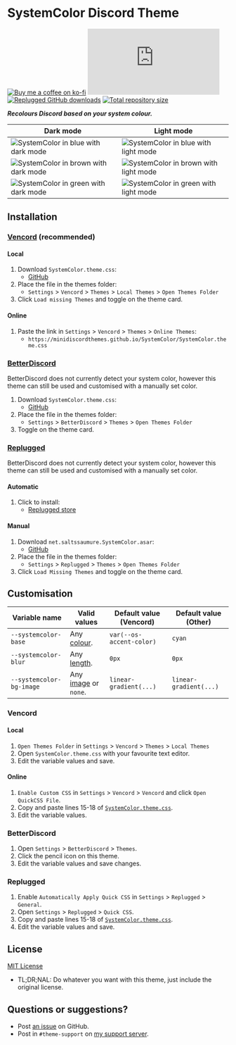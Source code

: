 [blue-dark]:        https://minidiscordthemes.github.io/SystemColor/preview/blue-dark.avif
[blue-light]:       https://minidiscordthemes.github.io/SystemColor/preview/blue-light.avif
[brown-dark]:       https://minidiscordthemes.github.io/SystemColor/preview/brown-dark.avif
[brown-light]:      https://minidiscordthemes.github.io/SystemColor/preview/brown-light.avif
[green-dark]:       https://minidiscordthemes.github.io/SystemColor/preview/green-dark.avif
[green-light]:      https://minidiscordthemes.github.io/SystemColor/preview/green-light.avif

[css-color]:        https://developer.mozilla.org/en-US/docs/Web/CSS/color_value
[css-length]:       https://developer.mozilla.org/en-US/docs/Web/CSS/length
[css-image]:        https://developer.mozilla.org/en-US/docs/Web/CSS/image
[discord]:          https://discord.gg/uy8nKQVatp

[BetterDiscord]:    https://betterdiscord.app/
[Replugged]:        https://replugged.dev/
[Vencord]:          https://github.com/Vendicated/Vencord

[shield-donate]:    https://img.shields.io/badge/Donate-ko--fi-orange?style=flat-square&logo=kofi&logoColor=orange
[ko-fi]:            https://ko-fi.com/saltssaumure "Buy me a coffee!"

[shield-bd-dl]:     https://img.shields.io/github/downloads/MiniDiscordThemes/SystemColor/SystemColor.theme.css?color=purple&label=Downloads&style=flat-square
[shield-asar-dl]:   https://img.shields.io/github/downloads/MiniDiscordThemes/SystemColor/net.saltssaumure.SystemColor.asar?color=purple&label=Downloads&style=flat-square
[shield-repo-size]: https://img.shields.io/github/repo-size/MiniDiscordThemes/SystemColor?label=Repository&style=flat-square "Total size"

[github]:           https://github.com/MiniDiscordThemes/SystemColor
[issues]:           https://github.com/MiniDiscordThemes/SystemColor/issues
[license]:          https://github.com/MiniDiscordThemes/SystemColor/blob/main/LICENSE
[.theme.css]:       https://github.com/MiniDiscordThemes/SystemColor/blob/main/SystemColor.theme.css

[release-rp]:       https://replugged.dev/store/net.saltssaumure.SystemColor "Replugged store page"
[release-bd-gh]:    https://github.com/MiniDiscordThemes/SystemColor/releases/latest/download/SystemColor.theme.css "Get latest release"
[release-rp-gh]:    https://github.com/MiniDiscordThemes/SystemColor/releases/latest/download/net.saltssaumure.SystemColor.asar "Get latest release"

# SystemColor Discord Theme
[![Buy me a coffee on ko-fi][shield-donate]][ko-fi]
[![Vencord/BetterDiscord GitHub downloads][shield-bd-dl]][release-bd-gh]
[![Replugged GitHub downloads][shield-asar-dl]][release-rp-gh]
[![Total repository size][shield-repo-size]][github]

***Recolours Discord based on your system colour.***

| Dark mode                                          | Light mode                                           |
| -------------------------------------------------- | ---------------------------------------------------- |
| ![SystemColor in blue with dark mode][blue-dark]   | ![SystemColor in blue with light mode][blue-light]   |
| ![SystemColor in brown with dark mode][brown-dark] | ![SystemColor in brown with light mode][brown-light] |
| ![SystemColor in green with dark mode][green-dark] | ![SystemColor in green with light mode][green-light] |

## Installation

### [Vencord][Vencord] (recommended)
#### Local
1. Download `SystemColor.theme.css`:
    - [GitHub][release-bd-gh]
2. Place the file in the themes folder:
    - `Settings` > `Vencord` > `Themes` > `Local Themes` > `Open Themes Folder`
3. Click `Load missing Themes` and toggle on the theme card.
#### Online
1. Paste the link in `Settings` > `Vencord` > `Themes` > `Online Themes`:
    - `https://minidiscordthemes.github.io/SystemColor/SystemColor.theme.css`

### [BetterDiscord][BetterDiscord]
BetterDiscord does not currently detect your system color, however this theme can still be used and customised with a manually set color.
1. Download `SystemColor.theme.css`:
    - [GitHub][release-bd-gh]
2. Place the file in the themes folder:
    - `Settings` > `BetterDiscord` > `Themes` > `Open Themes Folder`
3. Toggle on the theme card.


### [Replugged][Replugged]
BetterDiscord does not currently detect your system color, however this theme can still be used and customised with a manually set color.
#### Automatic
1. Click to install:
    - [Replugged store][release-rp]
#### Manual
1. Download `net.saltssaumure.SystemColor.asar`:
    - [GitHub][release-rp-gh]
2. Place the file in the themes folder:
    - `Settings` > `Replugged` > `Themes` > `Open Themes Folder`
3. Click `Load Missing Themes` and toggle on the theme card.

## Customisation

| Variable name            | Valid values                      | Default value (Vencord)  | Default value (Other)  |
| ------------------------ | --------------------------------- | ------------------------ | ---------------------- |
| `--systemcolor-base`     | Any [colour][css-color].          | `var(--os-accent-color)` | `cyan`                 |
| `--systemcolor-blur`     | Any [length][css-length].         | `0px`                    | `0px`                  |
| `--systemcolor-bg-image` | Any [image][css-image] or `none`. | `linear-gradient(...)`   | `linear-gradient(...)` |

### Vencord
#### Local
1. `Open Themes Folder` in `Settings` > `Vencord` > `Themes` > `Local Themes`
2. Open `SystemColor.theme.css` with your favourite text editor.
3. Edit the variable values and save.
#### Online
1. `Enable Custom CSS` in `Settings` > `Vencord` > `Vencord` and click `Open QuickCSS File`.
2. Copy and paste lines 15-18 of [`SystemColor.theme.css`][.theme.css].
3. Edit the variable values.

### BetterDiscord
1. Open `Settings` > `BetterDiscord` > `Themes`.
2. Click the pencil icon on this theme.
3. Edit the variable values and save changes.

### Replugged
1. Enable `Automatically Apply Quick CSS` in `Settings` > `Replugged` > `General`.
2. Open `Settings` > `Replugged` > `Quick CSS`.
3. Copy and paste lines 15-18 of [`SystemColor.theme.css`][.theme.css].
4. Edit the variable values and save.

## License
[MIT License][license]
- <span title="Too long; didn't read; not a lawyer">TL;DR;NAL</span>: Do whatever you want with this theme, just include the original license.

## Questions or suggestions?
- Post [an issue][issues] on GitHub.
- Post in `#theme-support` on [my support server][discord].